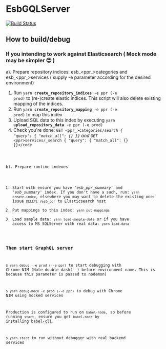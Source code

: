# EsbGQLServer
[![Build Status](https://travis-ci.org/Tel-Aviv/EsbGQLServer.svg?branch=master)](https://travis-ci.org/Tel-Aviv/EsbGQLServer) 

## How to build/debug

### If you intending to work against Elasticsearch ( Mock mode may be simpler :blush: )
a). Prepare repository indices: esb_<ppr_>categories and esb_<ppr_>services ( supply -e <env> parameter according for the desired environment)
  1. Run <code>yarn <b>create_repository_indices</b> -e ppr (-e prod)</code> to (re-)create elastic indices. This script will also delete existing mapping of the indices.
  2. Run <code>yarn <b>create_repository_mapping</b> -e ppr (-e prod)</code> to map this index
  3. Upload SQL data to this index by executing <code>yarn <b>upload_repository_data</b> -e ppr (-e prod)</code> 
  4. Check you're done: <code>GET <ppr_>categories/_search { "query": { "match_all": {} }}</code> and <code>GET <ppr_>services/_search { "query": { "match_all": {} }}</code
  
b). Prepare runtime indexes
  1. Start with ensure you have <i>'esb_ppr_summary'</i> and <i>'esb_summary'</i> index. If you don't have a such, run: <code>yarn create-index</code>, elsewhere you may want to delete the existing one: issue <code>DELETE /esb_ppr</code> to Elasticsearch host
  2. Put mappings to this index: <code>yarn put-mappings</code>
  3. Load sample data: <code>yarn load-sample-data</code> 
or if you have access to MS SQLServer with real data: <code>yarn load-data</code>


### Then start GraphQL server
<code>$ yarn debug --e prod (--e ppr)</code> to start debugging with Chrome NIM (Note double dash(--) before environment name. This is because this parameter is passed to nodemon)

<code>$ yarn debug-mock -e prod (--e ppr)</code> to debug with Chrome NIM using mocked services

Production is configured to run on <code>babel-node</code>, so before running <code>start</code>, ensure you get <code>babel-node</code> by installing [babel-cli](https://babeljs.io/docs/usage/cli/).

<code>$ yarn start</code> to run without debugger with real backend services

